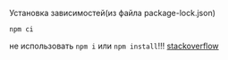 Установка зависимостей(из файла package-lock.json)
```
npm ci 
```
не использовать `npm i` или `npm install`!!! [stackoverflow](https://stackoverflow.com/questions/48524417/should-the-package-lock-json-file-be-added-to-gitignore)
